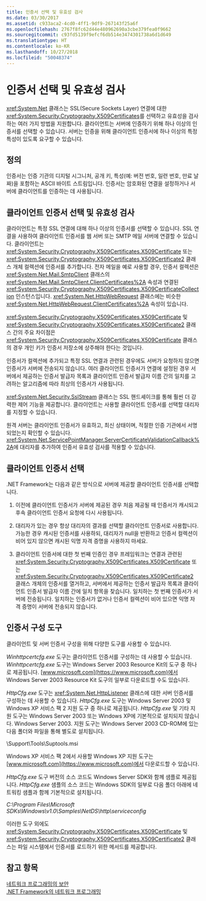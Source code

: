 ```yaml
---
title: 인증서 선택 및 유효성 검사
ms.date: 03/30/2017
ms.assetid: c933aca2-4cd0-4ff1-9df9-267143f25a6f
ms.openlocfilehash: 2767f8fc62d44e480962690a3cbe379fea0f9662
ms.sourcegitcommit: c93fd5139f9efcf6db514e3474301738a6d1d649
ms.translationtype: HT
ms.contentlocale: ko-KR
ms.lasthandoff: 10/27/2018
ms.locfileid: "50048374"
---
```

# <a name="certificate-selection-and-validation"></a>인증서 선택 및 유효성 검사
<xref:System.Net> 클래스는 SSL(Secure Sockets Layer) 연결에 대한 <xref:System.Security.Cryptography.X509Certificates>를 선택하고 유효성을 검사하는 여러 가지 방법을 지원합니다. 클라이언트는 서버에 인증하기 위해 하나 이상의 인증서를 선택할 수 있습니다. 서버는 인증을 위해 클라이언트 인증서에 하나 이상의 특정 특성이 있도록 요구할 수 있습니다.  
  
## <a name="definition"></a>정의  
 인증서는 인증 기관의 디지털 시그니처, 공개 키, 특성(예: 버전 번호, 일련 번호, 만료 날짜)을 포함하는 ASCII 바이트 스트림입니다. 인증서는 암호화된 연결을 설정하거나 서버에 클라이언트를 인증하는 데 사용됩니다.  
  
## <a name="client-certificate-selection-and-validation"></a>클라이언트 인증서 선택 및 유효성 검사  
 클라이언트는 특정 SSL 연결에 대해 하나 이상의 인증서를 선택할 수 있습니다. SSL 연결을 사용하여 클라이언트 인증서를 웹 서버 또는 SMTP 메일 서버에 연결할 수 있습니다. 클라이언트는 <xref:System.Security.Cryptography.X509Certificates.X509Certificate> 또는 <xref:System.Security.Cryptography.X509Certificates.X509Certificate2> 클래스 개체 컬렉션에 인증서를 추가합니다. 전자 메일을 예로 사용할 경우, 인증서 컬렉션은 <xref:System.Net.Mail.SmtpClient> 클래스의 <xref:System.Net.Mail.SmtpClient.ClientCertificates%2A> 속성과 연결된 <xref:System.Security.Cryptography.X509Certificates.X509CertificateCollection> 인스턴스입니다. <xref:System.Net.HttpWebRequest> 클래스에는 비슷한 <xref:System.Net.HttpWebRequest.ClientCertificates%2A> 속성이 있습니다.  
  
 <xref:System.Security.Cryptography.X509Certificates.X509Certificate> 및 <xref:System.Security.Cryptography.X509Certificates.X509Certificate2> 클래스 간의 주요 차이점은 <xref:System.Security.Cryptography.X509Certificates.X509Certificate> 클래스의 경우 개인 키가 인증서 저장소에 상주해야 한다는 것입니다.  
  
 인증서가 컬렉션에 추가되고 특정 SSL 연결과 관련된 경우에도 서버가 요청하지 않으면 인증서가 서버에 전송되지 않습니다. 여러 클라이언트 인증서가 연결에 설정된 경우 서버에서 제공하는 인증서 발급자 목록과 클라이언트 인증서 발급자 이름 간의 일치를 고려하는 알고리즘에 따라 최상의 인증서가 사용됩니다.  
  
 <xref:System.Net.Security.SslStream> 클래스는 SSL 핸드셰이크를 통해 훨씬 더 강력한 제어 기능을 제공합니다. 클라이언트는 사용할 클라이언트 인증서를 선택할 대리자를 지정할 수 있습니다.  
  
 원격 서버는 클라이언트 인증서가 유효하고, 최신 상태이며, 적절한 인증 기관에서 서명되었는지 확인할 수 있습니다. <xref:System.Net.ServicePointManager.ServerCertificateValidationCallback%2A>에 대리자를 추가하여 인증서 유효성 검사를 적용할 수 있습니다.  
  
## <a name="client-certificate-selection"></a>클라이언트 인증서 선택  
 .NET Framework는 다음과 같은 방식으로 서버에 제공할 클라이언트 인증서를 선택합니다.  
  
1.  이전에 클라이언트 인증서가 서버에 제공된 경우 처음 제공될 때 인증서가 캐시되고 후속 클라이언트 인증서 요청에 다시 사용됩니다.  
  
2.  대리자가 있는 경우 항상 대리자의 결과를 선택할 클라이언트 인증서로 사용합니다. 가능한 경우 캐시된 인증서를 사용하되, 대리자가 null을 반환하고 인증서 컬렉션이 비어 있지 않으면 캐시된 익명 자격 증명을 사용하지 마세요.  
  
3.  클라이언트 인증서에 대한 첫 번째 인증인 경우 프레임워크는 연결과 관련된 <xref:System.Security.Cryptography.X509Certificates.X509Certificate> 또는 <xref:System.Security.Cryptography.X509Certificates.X509Certificate2> 클래스 개체의 인증서를 열거하고, 서버에서 제공하는 인증서 발급자 목록과 클라이언트 인증서 발급자 이름 간에 일치 항목을 찾습니다. 일치하는 첫 번째 인증서가 서버에 전송됩니다. 일치하는 인증서가 없거나 인증서 컬렉션이 비어 있으면 익명 자격 증명이 서버에 전송되지 않습니다.  
  
## <a name="tools-for-certificate-configuration"></a>인증서 구성 도구  
 클라이언트 및 서버 인증서 구성을 위해 다양한 도구를 사용할 수 있습니다.  
  
 *Winhttpcertcfg.exe* 도구는 클라이언트 인증서를 구성하는 데 사용할 수 있습니다. *Winhttpcertcfg.exe* 도구는 Windows Server 2003 Resource Kit의 도구 중 하나로 제공됩니다. [www.microsoft.com](https://www.microsoft.com)에서 Windows Server 2003 Resource Kit 도구의 일부로 다운로드할 수도 있습니다.  
  
*HttpCfg.exe* 도구는 <xref:System.Net.HttpListener> 클래스에 대한 서버 인증서를 구성하는 데 사용할 수 있습니다. *HttpCfg.exe* 도구는 Windows Server 2003 및 Windows XP 서비스 팩 2 지원 도구 중 하나로 제공됩니다. *HttpCfg.exe* 및 기타 지원 도구는 Windows Server 2003 또는 Windows XP에 기본적으로 설치되지 않습니다. Windows Server 2003. 지원 도구는 Windows Server 2003 CD-ROM에 있는 다음 폴더와 파일을 통해 별도로 설치됩니다.  
  
 \Support\Tools\Suptools.msi  
  
 Windows XP 서비스 팩 2에서 사용할 Windows XP 지원 도구는 [www.microsoft.com](https://www.microsoft.com)에서 다운로드할 수 있습니다.  
  
 *HttpCfg.exe* 도구 버전의 소스 코드도 Windows Server SDK와 함께 샘플로 제공됩니다. *HttpCfg.exe* 샘플의 소스 코드는 Windows SDK의 일부로 다음 폴더 아래에 네트워킹 샘플과 함께 기본적으로 설치됩니다.  
  
 *C:\Program Files\Microsoft SDKs\Windows\v1.0\Samples\NetDS\http\serviceconfig*  
  
 이러한 도구 외에도 <xref:System.Security.Cryptography.X509Certificates.X509Certificate> 및 <xref:System.Security.Cryptography.X509Certificates.X509Certificate2> 클래스는 파일 시스템에서 인증서를 로드하기 위한 메서드를 제공합니다.  
  
## <a name="see-also"></a>참고 항목  
 [네트워크 프로그래밍의 보안](../../../docs/framework/network-programming/security-in-network-programming.md)  
 [.NET Framework의 네트워크 프로그래밍](../../../docs/framework/network-programming/index.md)
